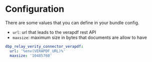 # Configuration

There are some values that you can define in your bundle config.

 - `url`: url that leads to the verapdf rest API
 - `maxsize`: maximum size in bytes that documents are allow to have

```yaml
dbp_relay_verity_connector_verapdf:
  url: '%env(VERAPDF_URL)%'
  maxsize: '10485760'
```